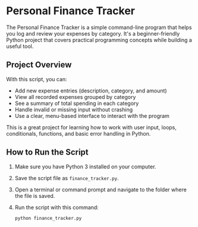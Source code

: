 # Personal Finance Tracker

The Personal Finance Tracker is a simple command-line program that helps you log and review your expenses by category. It's a beginner-friendly Python project that covers practical programming concepts while building a useful tool.

## Project Overview

With this script, you can:

- Add new expense entries (description, category, and amount)
- View all recorded expenses grouped by category
- See a summary of total spending in each category
- Handle invalid or missing input without crashing
- Use a clear, menu-based interface to interact with the program

This is a great project for learning how to work with user input, loops, conditionals, functions, and basic error handling in Python.

## How to Run the Script

1. Make sure you have Python 3 installed on your computer.
2. Save the script file as `finance_tracker.py`.
3. Open a terminal or command prompt and navigate to the folder where the file is saved.
4. Run the script with this command:

   ```bash
   python finance_tracker.py
